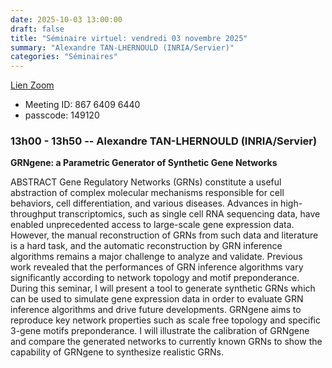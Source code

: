 ```yaml
---
date: 2025-10-03 13:00:00
draft: false
title: "Séminaire virtuel: vendredi 03 novembre 2025"
summary: "Alexandre TAN-LHERNOULD (INRIA/Servier)"
categories: "Séminaires"
---
```



[Lien Zoom](https://u-bordeaux-fr.zoom.us/j/86764096440?pwd=b01qOG04RTMvRWNOVHBYR1ZIbkVaUT09)
* Meeting ID: 867 6409 6440
* passcode: 149120 


### 13h00 - 13h50 -- Alexandre TAN-LHERNOULD (INRIA/Servier)

**GRNgene: a Parametric Generator of Synthetic Gene Networks**

ABSTRACT
Gene Regulatory Networks (GRNs) constitute a useful abstraction of complex molecular mechanisms responsible for cell behaviors, cell differentiation, and various diseases. Advances in high-throughput transcriptomics, such as single cell RNA sequencing data, have enabled unprecedented access to large-scale gene expression data. However, the manual reconstruction of GRNs from such data and literature is a hard task, and the automatic reconstruction by GRN inference algorithms remains a major challenge to analyze and validate. Previous work revealed that the performances of GRN inference algorithms vary significantly according to network topology and motif preponderance. During this seminar, I will present a tool to generate synthetic GRNs which can be used to simulate gene expression data in order to evaluate GRN inference algorithms and drive future developments. GRNgene aims to reproduce key network properties such as scale free topology and specific 3-gene motifs preponderance. I will illustrate the calibration of GRNgene and compare the generated networks to currently known GRNs to show the capability of GRNgene to synthesize realistic GRNs.

